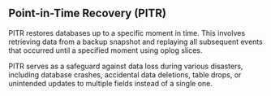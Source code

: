 
## Point-in-Time Recovery (PITR)

PITR restores databases up to a specific moment in time. This involves retrieving data from a backup snapshot and replaying all subsequent events that occurred until a specified moment using oplog slices.

PITR serves as a safeguard against data loss during various disasters, including database crashes, accidental data deletions, table drops, or unintended updates to multiple fields instead of a single one.
